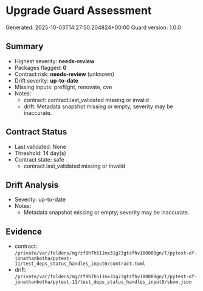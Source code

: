 # Upgrade Guard Assessment

Generated: 2025-10-03T14:27:50.204824+00:00
Guard version: 1.0.0

## Summary

- Highest severity: **needs-review**
- Packages flagged: **0**
- Contract risk: **needs-review** (unknown)
- Drift severity: **up-to-date**
- Missing inputs: preflight, renovate, cve
- Notes:
  - contract: contract.last_validated missing or invalid
  - drift: Metadata snapshot missing or empty; severity may be inaccurate.

## Contract Status

- Last validated: None
- Threshold: 14 day(s)
- Contract state: safe
  - contract.last_validated missing or invalid

## Drift Analysis

- Severity: up-to-date
- Notes:
  - Metadata snapshot missing or empty; severity may be inaccurate.

## Evidence

- contract: `/private/var/folders/mg/zf8h7h511mx31g73gtsfhv100000gn/T/pytest-of-jonathanbotha/pytest-11/test_deps_status_handles_input0/contract.toml`
- drift: `/private/var/folders/mg/zf8h7h511mx31g73gtsfhv100000gn/T/pytest-of-jonathanbotha/pytest-11/test_deps_status_handles_input0/sbom.json`

